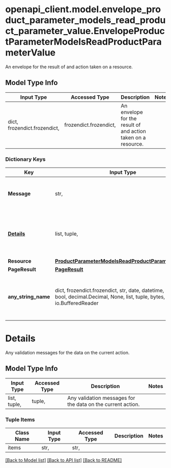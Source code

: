 # openapi_client.model.envelope_product_parameter_models_read_product_parameter_value.EnvelopeProductParameterModelsReadProductParameterValue

An envelope for the result of and action taken on a resource.

## Model Type Info
Input Type | Accessed Type | Description | Notes
------------ | ------------- | ------------- | -------------
dict, frozendict.frozendict,  | frozendict.frozendict,  | An envelope for the result of and action taken on a resource. | 

### Dictionary Keys
Key | Input Type | Accessed Type | Description | Notes
------------ | ------------- | ------------- | ------------- | -------------
**Message** | str,  | str,  | A status message for the action taken. | [optional] 
**[Details](#Details)** | list, tuple,  | tuple,  | Any validation messages for the data on the current action. | [optional] 
**Resource** | [**ProductParameterModelsReadProductParameterValue**](ProductParameterModelsReadProductParameterValue.md) | [**ProductParameterModelsReadProductParameterValue**](ProductParameterModelsReadProductParameterValue.md) |  | [optional] 
**PageResult** | [**PageResult**](PageResult.md) | [**PageResult**](PageResult.md) |  | [optional] 
**any_string_name** | dict, frozendict.frozendict, str, date, datetime, int, float, bool, decimal.Decimal, None, list, tuple, bytes, io.FileIO, io.BufferedReader | frozendict.frozendict, str, BoolClass, decimal.Decimal, NoneClass, tuple, bytes, FileIO | any string name can be used but the value must be the correct type | [optional]

# Details

Any validation messages for the data on the current action.

## Model Type Info
Input Type | Accessed Type | Description | Notes
------------ | ------------- | ------------- | -------------
list, tuple,  | tuple,  | Any validation messages for the data on the current action. | 

### Tuple Items
Class Name | Input Type | Accessed Type | Description | Notes
------------- | ------------- | ------------- | ------------- | -------------
items | str,  | str,  |  | 

[[Back to Model list]](../../README.md#documentation-for-models) [[Back to API list]](../../README.md#documentation-for-api-endpoints) [[Back to README]](../../README.md)

